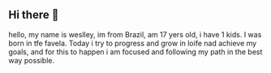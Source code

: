 ## Hi there 👋
hello, my name is weslley, im from Brazil, am 17 yers old, i have 1 kids. I was born in tfe favela.
Today i try to progress and grow in loife nad achieve my goals, and for this to happen i am focused and following my path in the best way possible.
<!--
**weslleylindo/weslleylindo** is a ✨ _special_ ✨ repository because its `README.md` (this file) appears on your GitHub profile.

Here are some ideas to get you started:

- 🔭 I’m currently working on ...
- 🌱 I’m currently learning ...
- 👯 I’m looking to collaborate on ...
- 🤔 I’m looking for help with ...
- 💬 Ask me about ...
- 📫 How to reach me: ...
- 😄 Pronouns: ...
- ⚡ Fun fact: ...
-->

